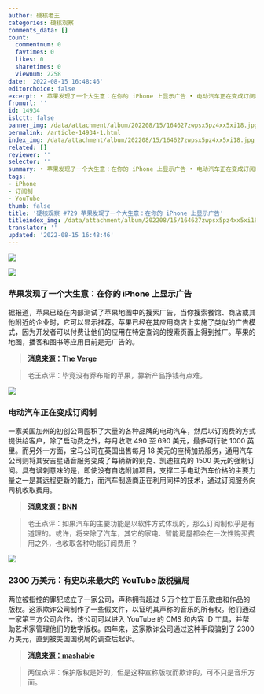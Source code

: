 ```yaml
---
author: 硬核老王
categories: 硬核观察
comments_data: []
count:
  commentnum: 0
  favtimes: 0
  likes: 0
  sharetimes: 0
  viewnum: 2258
date: '2022-08-15 16:48:46'
editorchoice: false
excerpt: • 苹果发现了一个大生意：在你的 iPhone 上显示广告 • 电动汽车正在变成订阅制 • 2300 万美元：有史以来最大的 YouTube 版税骗局
fromurl: ''
id: 14934
islctt: false
banner_img: /data/attachment/album/202208/15/164627zwpsx5pz4xx5xi18.jpg
permalink: /article-14934-1.html
index_img: /data/attachment/album/202208/15/164627zwpsx5pz4xx5xi18.jpg
related: []
reviewer: ''
selector: ''
summary: • 苹果发现了一个大生意：在你的 iPhone 上显示广告 • 电动汽车正在变成订阅制 • 2300 万美元：有史以来最大的 YouTube 版税骗局
tags:
- iPhone
- 订阅制
- YouTube
thumb: false
title: '硬核观察 #729 苹果发现了一个大生意：在你的 iPhone 上显示广告'
titleindex_img: /data/attachment/album/202208/15/164627zwpsx5pz4xx5xi18.jpg
translator: ''
updated: '2022-08-15 16:48:46'
---
```


![](/data/attachment/album/202208/15/164627zwpsx5pz4xx5xi18.jpg)


![](/data/attachment/album/202208/15/164647ill98tslq983z3k3.jpg)


### 苹果发现了一个大生意：在你的 iPhone 上显示广告


据报道，苹果已经在内部测试了苹果地图中的搜索广告，当你搜索餐馆、商店或其他附近的企业时，它可以显示推荐。苹果已经在其应用商店上实施了类似的广告模式，因为开发者可以付费让他们的应用在特定查询的搜索页面上得到推广。苹果的地图，播客和图书等应用目前是无广告的。



> 
> **[消息来源：The Verge](https://www.theverge.com/2022/8/14/23305200/iphone-more-ads-advertising-apple-maps-podcasts-books-mark-gurman-rumors)**
> 
> 
> 



> 
> 老王点评：毕竟没有乔布斯的苹果，靠新产品挣钱有点难。
> 
> 
> 


![](/data/attachment/album/202208/15/164637oslijrjdq5ii6l8i.jpg)


### 电动汽车正在变成订阅制


一家美国加州的初创公司囤积了大量的各种品牌的电动汽车，然后以订阅费的方式提供给客户，除了启动费之外，每月收取 490 至 690 美元，最多可行驶 1000 英里。而另外一方面，宝马公司在英国出售每月 18 美元的座椅加热服务，通用汽车公司则将其安吉星语音服务变成了每辆新的别克、凯迪拉克的 1500 美元的强制订阅。具有讽刺意味的是，即使没有自选附加项目，支撑二手电动汽车价格的主要力量之一是其远程更新的能力，而汽车制造商正在利用同样的技术，通过订阅服务向司机收取费用。



> 
> **[消息来源：BNN](https://www.bnnbloomberg.ca/a-california-startup-is-selling-electric-vehicle-subscriptions-1.1805217)**
> 
> 
> 



> 
> 老王点评：如果汽车的主要功能是以软件方式体现的，那么订阅制似乎是有道理的。或许，将来除了汽车，其它的家电、智能房屋都会在一次性购买费用之外，也收取各种功能订阅费用？
> 
> 
> 


![](/data/attachment/album/202208/15/164806vkewt49q9pqz7aq5.jpg)


### 2300 万美元：有史以来最大的 YouTube 版税骗局


两位被指控的罪犯成立了一家公司，声称拥有超过 5 万个拉丁音乐歌曲和作品的版权。这家欺诈公司制作了一些假文件，以证明其声称的音乐的所有权。他们通过一家第三方公司合作，该公司可以进入 YouTube 的 CMS 和内容 ID 工具，并帮助艺术家管理他们的数字版权。四年来，这家欺诈公司通过这种手段骗到了 2300 万美元，直到被美国国税局的调查后起诉。



> 
> **[消息来源：mashable](https://mashable.com/article/youtube-copyright-royalties-heist)**
> 
> 
> 



> 
> 两位点评：保护版权是好的，但是这种宣称版权而欺诈的，可不只是音乐方面。
> 
> 
>